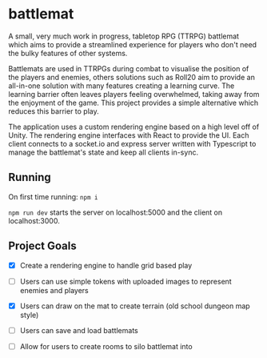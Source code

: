 # battlemat

A small, very much work in progress, tabletop RPG (TTRPG) battlemat which aims to provide a streamlined experience for players who don't need the bulky features of other systems. 

Battlemats are used in TTRPGs during combat to visualise the position of the players and enemies, others solutions such as Roll20 aim to provide an all-in-one solution with many features creating a learning curve. The learning barrier often leaves players feeling overwhelmed, taking away from the enjoyment of the game. This project provides a simple alternative which reduces this barrier to play. 

The application uses a custom rendering engine based on a high level off of Unity. The rendering engine interfaces with React to provide the UI. Each client connects to a socket.io and express server written with Typescript to manage the battlemat's state and keep all clients in-sync.

## Running 

On first time running: `npm i` 

`npm run dev` starts the server on localhost:5000 and the client on localhost:3000. 

## Project Goals

- [x] Create a rendering engine to handle grid based play
- [ ] Users can use simple tokens with uploaded images to represent enemies and players
- [x] Users can draw on the mat to create terrain (old school dungeon map style) 
- [ ] Users can save and load battlemats
- [ ] Allow for users to create rooms to silo battlemat into

